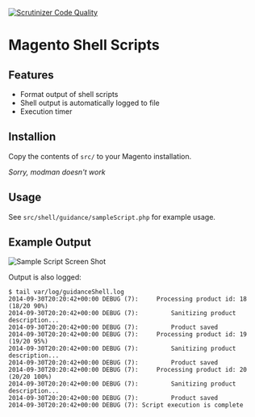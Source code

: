 [![Scrutinizer Code Quality](https://scrutinizer-ci.com/g/guidancesrobb/Magento-Shell/badges/quality-score.png?b=master)](https://scrutinizer-ci.com/g/guidancesrobb/Magento-Shell/?branch=master)

# Magento Shell Scripts

## Features

* Format output of shell scripts
* Shell output is automatically logged to file
* Execution timer

## Installion

Copy the contents of `src/` to your Magento installation.

*Sorry, modman doesn't work*

## Usage 

See `src/shell/guidance/sampleScript.php` for example usage.

## Example Output

![Sample Script Screen Shot](http://i.imgur.com/tHtgpCD.png)

Output is also logged:

    $ tail var/log/guidanceShell.log 
    2014-09-30T20:20:42+00:00 DEBUG (7):     Processing product id: 18 (18/20 90%)
    2014-09-30T20:20:42+00:00 DEBUG (7):         Sanitizing product description...
    2014-09-30T20:20:42+00:00 DEBUG (7):         Product saved
    2014-09-30T20:20:42+00:00 DEBUG (7):     Processing product id: 19 (19/20 95%)
    2014-09-30T20:20:42+00:00 DEBUG (7):         Sanitizing product description...
    2014-09-30T20:20:42+00:00 DEBUG (7):         Product saved
    2014-09-30T20:20:42+00:00 DEBUG (7):     Processing product id: 20 (20/20 100%)
    2014-09-30T20:20:42+00:00 DEBUG (7):         Sanitizing product description...
    2014-09-30T20:20:42+00:00 DEBUG (7):         Product saved
    2014-09-30T20:20:42+00:00 DEBUG (7): Script execution is complete
